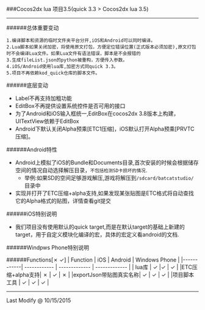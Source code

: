 ###Cocos2dx lua 项目3.5(quick 3.3 > Cocos2dx lua 3.5)

---
######总体重要变动

    1.编译脚本和资源的临时文件夹平台分开,iOS和Android可以同时编译。
    2.Lua脚本如果关闭加密，将使用原文打包，方便定位错误位置(正式版本必须加密),原文打包时不会编译Lua文件。如果Lua文件有语法错误，脚本是不会报错的
    3.生成fileList.json的python被重构，方便传入参数。
    4.iOS/Android使用lua库,加密方式同quick 3.3。
    5.项目不再依赖kod_quick仓库的脚本文件。

######底层变动

* Label不再支持加粗功能
* EditBox不再提供设置系统控件是否可用的接口
* 为了Android和iOS输入框统一,EditBox在cocos2dx 3.8版本上构建，UITextView依赖于EditBox
* Android下默认关闭Alpha预乘[ETC1压缩]，iOS默认打开Alpha预乘[PRVTC压缩]。

######Android特性

* Android上模拟了iOS的Bundle和Documents目录,首次安装的时候会根据储存空间的情况自动选择解压目录，`不包括检测SD卡损坏的情况`.
    * 举例:如果SD的空间足够游戏解压,游戏将解压到`/sdcard/batcatstudio/`目录中
* 实现并打开了ETC压缩+alpha支持,如果发现某张贴图是ETC格式将自动查找它的Alpha格式的贴图，详情查看git提交

######iOS特别说明

* 我们项目没有使用默认的quick target,而是在默认target的基础上新建的target，用于自定义模块化编译的宏，具体的宏定义看android的文档.

######Windpws Phone特别说明

######Functions[✗ ✓]
|  Function  | iOS          | Android       | Windows Phone |
|------------| ------------ | ------------- | ------------- |
|    lua库   | ✓            |✓              | ✓				|
|ETC压缩+alpha支持| ✗        | ✓             | ✗ 			|
|exportJson带贴图真实名称| ✓  | ✓             | ✓			|
|项目脚本工具  | ✓            | ✓             | ✓			|




---
Last Modify @ 10/15/2015